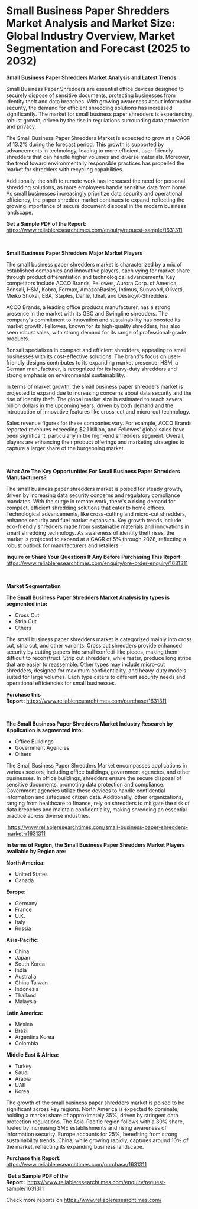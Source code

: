 <p><h1>Small Business Paper Shredders Market Analysis and Market Size: Global Industry Overview, Market Segmentation and Forecast (2025 to 2032)</h1></p><p><strong>Small Business Paper Shredders Market Analysis and Latest Trends</strong></p>
<p><p>Small Business Paper Shredders are essential office devices designed to securely dispose of sensitive documents, protecting businesses from identity theft and data breaches. With growing awareness about information security, the demand for efficient shredding solutions has increased significantly. The market for small business paper shredders is experiencing robust growth, driven by the rise in regulations surrounding data protection and privacy.</p><p>The Small Business Paper Shredders Market is expected to grow at a CAGR of 13.2% during the forecast period. This growth is supported by advancements in technology, leading to more efficient, user-friendly shredders that can handle higher volumes and diverse materials. Moreover, the trend toward environmentally responsible practices has propelled the market for shredders with recycling capabilities. </p><p>Additionally, the shift to remote work has increased the need for personal shredding solutions, as more employees handle sensitive data from home. As small businesses increasingly prioritize data security and operational efficiency, the paper shredder market continues to expand, reflecting the growing importance of secure document disposal in the modern business landscape.</p></p>
<p><strong>Get a Sample PDF of the Report:&nbsp;</strong> <a href="https://www.reliableresearchtimes.com/enquiry/request-sample/1631311?utm_campaign=2300&utm_medium=2&utm_source=Github&utm_content=ia&utm_term=21022025&utm_id=small-business-paper-shredders">https://www.reliableresearchtimes.com/enquiry/request-sample/1631311</a></p>
<p>&nbsp;</p>
<p><strong>Small Business Paper Shredders Major Market Players</strong></p>
<p><p>The small business paper shredders market is characterized by a mix of established companies and innovative players, each vying for market share through product differentiation and technological advancements. Key competitors include ACCO Brands, Fellowes, Aurora Corp. of America, Bonsaii, HSM, Kobra, Formax, AmazonBasics, Intimus, Sunwood, Olivetti, Meiko Shokai, EBA, Staples, Dahle, Ideal, and Destroyit-Shredders.</p><p>ACCO Brands, a leading office products manufacturer, has a strong presence in the market with its GBC and Swingline shredders. The company's commitment to innovation and sustainability has boosted its market growth. Fellowes, known for its high-quality shredders, has also seen robust sales, with strong demand for its range of professional-grade products.</p><p>Bonsaii specializes in compact and efficient shredders, appealing to small businesses with its cost-effective solutions. The brand's focus on user-friendly designs contributes to its expanding market presence. HSM, a German manufacturer, is recognized for its heavy-duty shredders and strong emphasis on environmental sustainability.</p><p>In terms of market growth, the small business paper shredders market is projected to expand due to increasing concerns about data security and the rise of identity theft. The global market size is estimated to reach several billion dollars in the upcoming years, driven by both demand and the introduction of innovative features like cross-cut and micro-cut technology.</p><p>Sales revenue figures for these companies vary. For example, ACCO Brands reported revenues exceeding $2.1 billion, and Fellowes' global sales have been significant, particularly in the high-end shredders segment. Overall, players are enhancing their product offerings and marketing strategies to capture a larger share of the burgeoning market.</p></p>
<p>&nbsp;</p>
<p><strong>What Are The Key Opportunities For Small Business Paper Shredders Manufacturers?</strong></p>
<p><p>The small business paper shredders market is poised for steady growth, driven by increasing data security concerns and regulatory compliance mandates. With the surge in remote work, there's a rising demand for compact, efficient shredding solutions that cater to home offices. Technological advancements, like cross-cutting and micro-cut shredders, enhance security and fuel market expansion. Key growth trends include eco-friendly shredders made from sustainable materials and innovations in smart shredding technology. As awareness of identity theft rises, the market is projected to expand at a CAGR of 5% through 2028, reflecting a robust outlook for manufacturers and retailers.</p></p>
<p><strong>Inquire or Share Your Questions If Any Before Purchasing This Report:</strong> <a href="https://www.reliableresearchtimes.com/enquiry/pre-order-enquiry/1631311?utm_campaign=2300&utm_medium=2&utm_source=Github&utm_content=ia&utm_term=21022025&utm_id=small-business-paper-shredders">https://www.reliableresearchtimes.com/enquiry/pre-order-enquiry/1631311</a></p>
<p>&nbsp;</p>
<p><strong>Market Segmentation</strong></p>
<p><strong>The Small Business Paper Shredders Market Analysis by types is segmented into:</strong></p>
<p><ul><li>Cross Cut</li><li>Strip Cut</li><li>Others</li></ul></p>
<p><p>The small business paper shredders market is categorized mainly into cross cut, strip cut, and other variants. Cross cut shredders provide enhanced security by cutting papers into small confetti-like pieces, making them difficult to reconstruct. Strip cut shredders, while faster, produce long strips that are easier to reassemble. Other types may include micro-cut shredders, designed for maximum confidentiality, and heavy-duty models suited for large volumes. Each type caters to different security needs and operational efficiencies for small businesses.</p></p>
<p><strong>Purchase this Report:&nbsp;</strong><a href="https://www.reliableresearchtimes.com/purchase/1631311?utm_campaign=2300&utm_medium=2&utm_source=Github&utm_content=ia&utm_term=21022025&utm_id=small-business-paper-shredders">https://www.reliableresearchtimes.com/purchase/1631311</a></p>
<p>&nbsp;</p>
<p><strong>The Small Business Paper Shredders Market Industry Research by Application is segmented into:</strong></p>
<p><ul><li>Office Buildings</li><li>Government Agencies</li><li>Others</li></ul></p>
<p><p>The Small Business Paper Shredders Market encompasses applications in various sectors, including office buildings, government agencies, and other businesses. In office buildings, shredders ensure the secure disposal of sensitive documents, promoting data protection and compliance. Government agencies utilize these devices to handle confidential information and safeguard citizen data. Additionally, other organizations, ranging from healthcare to finance, rely on shredders to mitigate the risk of data breaches and maintain confidentiality, making shredding an essential practice across diverse industries.</p></p>
<p><a href="https://www.reliableresearchtimes.com/small-business-paper-shredders-market-r1631311?utm_campaign=2300&utm_medium=2&utm_source=Github&utm_content=ia&utm_term=21022025&utm_id=small-business-paper-shredders">&nbsp;https://www.reliableresearchtimes.com/small-business-paper-shredders-market-r1631311</a></p>
<p><strong>In terms of Region, the Small Business Paper Shredders Market Players available by Region are:</strong></p>
<p>
    <p> <strong> North America: </strong>
        <ul>
            <li>United States</li>
            <li>Canada</li>
        </ul>
        </p> 
    <p> <strong> Europe: </strong>
        <ul>
            <li>Germany</li>
            <li>France</li>
            <li>U.K.</li>
            <li>Italy</li>
            <li>Russia</li>
        </ul>
        </p> 
    <p> <strong> Asia-Pacific: </strong>
        <ul>
            <li>China</li>
            <li>Japan</li>
            <li>South Korea</li>
            <li>India</li>
            <li>Australia</li>
            <li>China Taiwan</li>
            <li>Indonesia</li>
            <li>Thailand</li>
            <li>Malaysia</li>
        </ul>
        </p> 
    <p> <strong> Latin America: </strong>
        <ul>
            <li>Mexico</li>
            <li>Brazil</li>
            <li>Argentina Korea</li>
            <li>Colombia</li>
        </ul>
        </p> 
    <p> <strong> Middle East & Africa: </strong>
        <ul>
            <li>Turkey</li>
            <li>Saudi</li>
            <li>Arabia</li>
            <li>UAE</li>
            <li>Korea</li>
        </ul>
    </p>
    </p>
<p><p>The growth of the small business paper shredders market is poised to be significant across key regions. North America is expected to dominate, holding a market share of approximately 35%, driven by stringent data protection regulations. The Asia-Pacific region follows with a 30% share, fueled by increasing SME establishments and rising awareness of information security. Europe accounts for 25%, benefiting from strong sustainability trends. China, while growing rapidly, captures around 10% of the market, reflecting its expanding business landscape.</p></p>
<p><strong>Purchase this Report: </strong><a href="https://www.reliableresearchtimes.com/purchase/1631311?utm_campaign=2300&utm_medium=2&utm_source=Github&utm_content=ia&utm_term=21022025&utm_id=small-business-paper-shredders">https://www.reliableresearchtimes.com/purchase/1631311</a></p>
<p>&nbsp;<strong>Get a Sample PDF of the Report:&nbsp;&nbsp;</strong><a href="https://www.reliableresearchtimes.com/enquiry/request-sample/1631311?utm_campaign=2300&utm_medium=2&utm_source=Github&utm_content=ia&utm_term=21022025&utm_id=small-business-paper-shredders">https://www.reliableresearchtimes.com/enquiry/request-sample/1631311</a></p>
<p><strong></strong></p>
<p>Check more reports on <a href="https://www.reliableresearchtimes.com/?utm_campaign=2300&utm_medium=2&utm_source=Github&utm_content=ia&utm_term=21022025&utm_id=small-business-paper-shredders">https://www.reliableresearchtimes.com/</a></p>